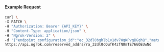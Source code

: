 <!-- Code generated for API Clients. DO NOT EDIT. -->

#### Example Request

```bash
curl \
-X PATCH \
-H "Authorization: Bearer {API_KEY}" \
-H "Content-Type: application/json" \
-H "Ngrok-Version: 2" \
-d '{"endpoint_configuration_id":"ec_32dl0bqhlb1v1dv7WqKPvgBGghQ","metadata":"{\"proto\": \"ssh\"}"}' \
https://api.ngrok.com/reserved_addrs/ra_32dl0cQufK4zfN0mTE76GOEUwNd
```

